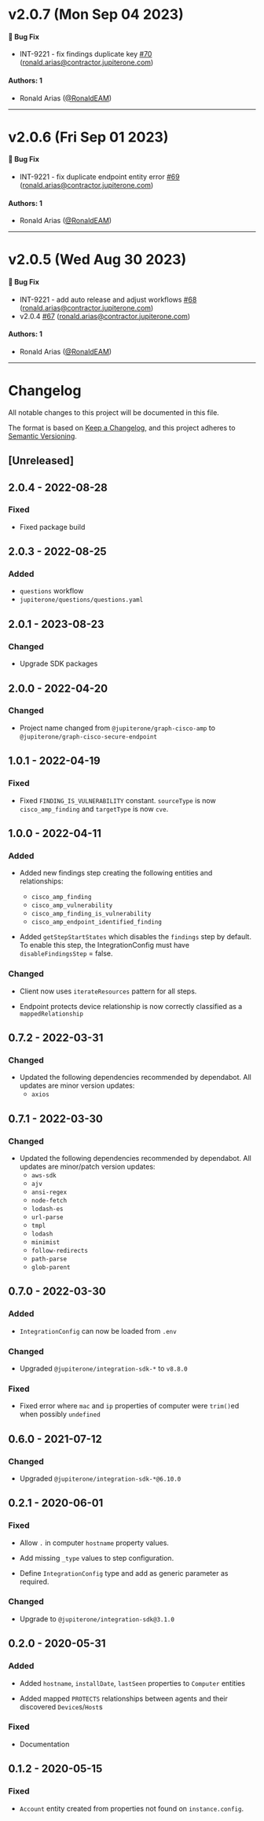 # v2.0.7 (Mon Sep 04 2023)

#### 🐛 Bug Fix

- INT-9221 - fix findings duplicate key [#70](https://github.com/JupiterOne/graph-cisco-secure-endpoint/pull/70) (ronald.arias@contractor.jupiterone.com)

#### Authors: 1

- Ronald Arias ([@RonaldEAM](https://github.com/RonaldEAM))

---

# v2.0.6 (Fri Sep 01 2023)

#### 🐛 Bug Fix

- INT-9221 - fix duplicate endpoint entity error [#69](https://github.com/JupiterOne/graph-cisco-secure-endpoint/pull/69) (ronald.arias@contractor.jupiterone.com)

#### Authors: 1

- Ronald Arias ([@RonaldEAM](https://github.com/RonaldEAM))

---

# v2.0.5 (Wed Aug 30 2023)

#### 🐛 Bug Fix

- INT-9221 - add auto release and adjust workflows [#68](https://github.com/JupiterOne/graph-cisco-secure-endpoint/pull/68) (ronald.arias@contractor.jupiterone.com)
- v2.0.4 [#67](https://github.com/JupiterOne/graph-cisco-secure-endpoint/pull/67) (ronald.arias@contractor.jupiterone.com)

#### Authors: 1

- Ronald Arias ([@RonaldEAM](https://github.com/RonaldEAM))

---

# Changelog

All notable changes to this project will be documented in this file.

The format is based on [Keep a Changelog](https://keepachangelog.com/en/1.0.0/),
and this project adheres to
[Semantic Versioning](https://semver.org/spec/v2.0.0.html).

## [Unreleased]

## 2.0.4 - 2022-08-28

### Fixed

- Fixed package build

## 2.0.3 - 2022-08-25

### Added

- `questions` workflow
- `jupiterone/questions/questions.yaml`

## 2.0.1 - 2023-08-23

### Changed

- Upgrade SDK packages

## 2.0.0 - 2022-04-20

### Changed

- Project name changed from `@jupiterone/graph-cisco-amp` to
  `@jupiterone/graph-cisco-secure-endpoint`

## 1.0.1 - 2022-04-19

### Fixed

- Fixed `FINDING_IS_VULNERABILITY` constant. `sourceType` is now
  `cisco_amp_finding` and `targetType` is now `cve`.

## 1.0.0 - 2022-04-11

### Added

- Added new findings step creating the following entities and relationships:

  - `cisco_amp_finding`
  - `cisco_amp_vulnerability`
  - `cisco_amp_finding_is_vulnerability`
  - `cisco_amp_endpoint_identified_finding`

- Added `getStepStartStates` which disables the `findings` step by default. To
  enable this step, the IntegrationConfig must have `disableFindingsStep` =
  false.

### Changed

- Client now uses `iterateResources` pattern for all steps.

- Endpoint protects device relationship is now correctly classified as a
  `mappedRelationship`

## 0.7.2 - 2022-03-31

### Changed

- Updated the following dependencies recommended by dependabot. All updates are
  minor version updates:
  - `axios`

## 0.7.1 - 2022-03-30

### Changed

- Updated the following dependencies recommended by dependabot. All updates are
  minor/patch version updates:
  - `aws-sdk`
  - `ajv`
  - `ansi-regex`
  - `node-fetch`
  - `lodash-es`
  - `url-parse`
  - `tmpl`
  - `lodash`
  - `minimist`
  - `follow-redirects`
  - `path-parse`
  - `glob-parent`

## 0.7.0 - 2022-03-30

### Added

- `IntegrationConfig` can now be loaded from `.env`

### Changed

- Upgraded `@jupiterone/integration-sdk-*` to `v8.8.0`

### Fixed

- Fixed error where `mac` and `ip` properties of computer were `trim()`ed when
  possibly `undefined`

## 0.6.0 - 2021-07-12

### Changed

- Upgraded `@jupiterone/integration-sdk-*@6.10.0`

## 0.2.1 - 2020-06-01

### Fixed

- Allow `.` in computer `hostname` property values.

- Add missing `_type` values to step configuration.

- Define `IntegrationConfig` type and add as generic parameter as required.

### Changed

- Upgrade to `@jupiterone/integration-sdk@3.1.0`

## 0.2.0 - 2020-05-31

### Added

- Added `hostname`, `installDate`, `lastSeen` properties to `Computer` entities

- Added mapped `PROTECTS` relationships between agents and their discovered
  `Device`s/`Host`s

### Fixed

- Documentation

## 0.1.2 - 2020-05-15

### Fixed

- `Account` entity created from properties not found on `instance.config`.
